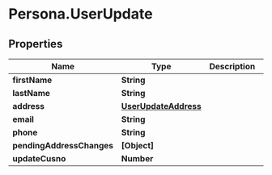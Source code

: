 # Persona.UserUpdate

## Properties

Name | Type | Description | Notes
------------ | ------------- | ------------- | -------------
**firstName** | **String** |  | [optional] 
**lastName** | **String** |  | [optional] 
**address** | [**UserUpdateAddress**](UserUpdateAddress.md) |  | [optional] 
**email** | **String** |  | [optional] 
**phone** | **String** |  | [optional] 
**pendingAddressChanges** | **[Object]** |  | [optional] 
**updateCusno** | **Number** |  | [optional] 


